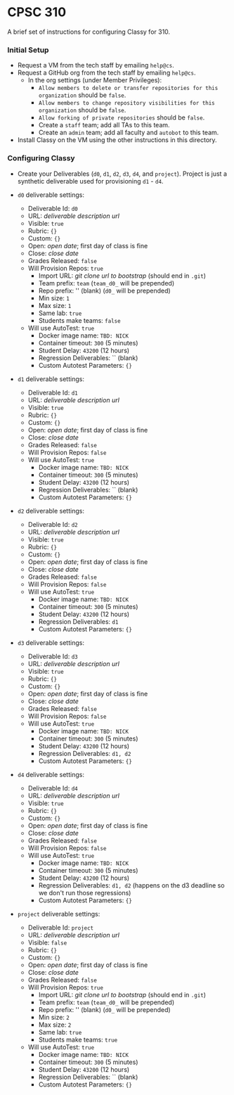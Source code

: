 # CPSC 310

A brief set of instructions for configuring Classy for 310.

### Initial Setup

* Request a VM from the tech staff by emailing `help@cs`.
* Request a GitHub org from the tech staff by emailing `help@cs`.
	* In the org settings (under Member Privileges):
		* `Allow members to delete or transfer repositories for this organization` should be `false`.
		* `Allow members to change repository visibilities for this organization` should be `false`.
		* `Allow forking of private repositories` should be `false`.
		* Create a `staff` team; add all TAs to this team.
		* Create an `admin` team; add all faculty and `autobot` to this team.
* Install Classy on the VM using the other instructions in this directory.

### Configuring Classy

* Create your Deliverables (`d0`, `d1`, `d2`, `d3`, `d4`, and `project`). Project is just a synthetic deliverable used for provisioning `d1` - `d4`.

* `d0` deliverable settings:
	* Deliverable Id: `d0`
	* URL: _deliverable description url_
	* Visible: `true`
	* Rubric: `{}`
	* Custom: `{}`
	* Open: _open date_; first day of class is fine
	* Close: _close date_
	* Grades Released: `false`
	* Will Provision Repos: `true`
		* Import URL: _git clone url to bootstrap_ (should end in `.git`)
		* Team prefix: `team` (`team_d0_` will be prepended)
		* Repo prefix: '' (blank) (`d0_` will be prepended)
		* Min size: `1`
		* Max size: `1`
		* Same lab: `true`
		* Students make teams: `false`
	* Will use AutoTest: `true`
		* Docker image name: `TBD: NICK`
		* Container timeout: `300` (5 minutes)
		* Student Delay: `43200` (12 hours)
		* Regression Deliverables: `` (blank)
		* Custom Autotest Parameters: `{}`
* `d1` deliverable settings:
	* Deliverable Id: `d1`
	* URL: _deliverable description url_
	* Visible: `true`
	* Rubric: `{}`
	* Custom: `{}`
	* Open: _open date_; first day of class is fine
	* Close: _close date_
	* Grades Released: `false`
	* Will Provision Repos: `false`
	* Will use AutoTest: `true`
		* Docker image name: `TBD: NICK`
		* Container timeout: `300` (5 minutes)
		* Student Delay: `43200` (12 hours)
		* Regression Deliverables: `` (blank)
		* Custom Autotest Parameters: `{}`
* `d2` deliverable settings:
	* Deliverable Id: `d2`
	* URL: _deliverable description url_
	* Visible: `true`
	* Rubric: `{}`
	* Custom: `{}`
	* Open: _open date_; first day of class is fine
	* Close: _close date_
	* Grades Released: `false`
	* Will Provision Repos: `false`
	* Will use AutoTest: `true`
		* Docker image name: `TBD: NICK`
		* Container timeout: `300` (5 minutes)
		* Student Delay: `43200` (12 hours)
		* Regression Deliverables: `d1` 
		* Custom Autotest Parameters: `{}`
* `d3` deliverable settings:
	* Deliverable Id: `d3`
	* URL: _deliverable description url_
	* Visible: `true`
	* Rubric: `{}`
	* Custom: `{}`
	* Open: _open date_; first day of class is fine
	* Close: _close date_
	* Grades Released: `false`
	* Will Provision Repos: `false`
	* Will use AutoTest: `true`
		* Docker image name: `TBD: NICK`
		* Container timeout: `300` (5 minutes)
		* Student Delay: `43200` (12 hours)
		* Regression Deliverables: `d1, d2`
		* Custom Autotest Parameters: `{}`
* `d4` deliverable settings:
	* Deliverable Id: `d4`
	* URL: _deliverable description url_
	* Visible: `true`
	* Rubric: `{}`
	* Custom: `{}`
	* Open: _open date_; first day of class is fine
	* Close: _close date_
	* Grades Released: `false`
	* Will Provision Repos: `false`
	* Will use AutoTest: `true`
		* Docker image name: `TBD: NICK`
		* Container timeout: `300` (5 minutes)
		* Student Delay: `43200` (12 hours)
		* Regression Deliverables: `d1, d2` (happens on the d3 deadline so we don't run those regressions)
		* Custom Autotest Parameters: `{}`
* `project` deliverable settings:
	* Deliverable Id: `project`
	* URL: _deliverable description url_
	* Visible: `false`
	* Rubric: `{}`
	* Custom: `{}`
	* Open: _open date_; first day of class is fine
	* Close: _close date_
	* Grades Released: `false`
	* Will Provision Repos: `true`
		* Import URL: _git clone url to bootstrap_ (should end in `.git`)
		* Team prefix: `team` (`team_d0_` will be prepended)
		* Repo prefix: '' (blank) (`d0_` will be prepended)
		* Min size: `2`
		* Max size: `2`
		* Same lab: `true`
		* Students make teams: `true`
	* Will use AutoTest: `true`
		* Docker image name: `TBD: NICK`
		* Container timeout: `300` (5 minutes)
		* Student Delay: `43200` (12 hours)
		* Regression Deliverables: `` (blank)
		* Custom Autotest Parameters: `{}`
